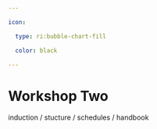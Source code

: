 ```yaml
---

icon: 

  type: ri:bubble-chart-fill

  color: black

---
```


# Workshop Two

induction / stucture / schedules / handbook